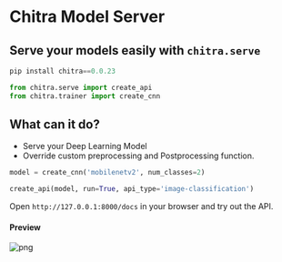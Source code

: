 # Chitra Model Server

## Serve your models easily with `chitra.serve`

```python
pip install chitra==0.0.23
```

```python
from chitra.serve import create_api
from chitra.trainer import create_cnn

```

## What can it do?

- Serve your Deep Learning Model
- Override custom preprocessing and Postprocessing function.

```python
model = create_cnn('mobilenetv2', num_classes=2)

create_api(model, run=True, api_type='image-classification')
```

Open `http://127.0.0.1:8000/docs` in your browser and try out the API.

#### Preview
![png](preview.png)